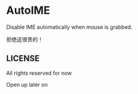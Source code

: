 # AutoIME

Disable IME automatically when mouse is grabbed.

拒绝这很贵的！

## LICENSE

All rights reserved for now

Open up later on
